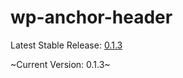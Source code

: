 # wp-anchor-header



Latest Stable Release: [0.1.3](https://github.com/soderlind/wp-anchor-header/releases/tag/0.1.3)

~Current Version: 0.1.3~
